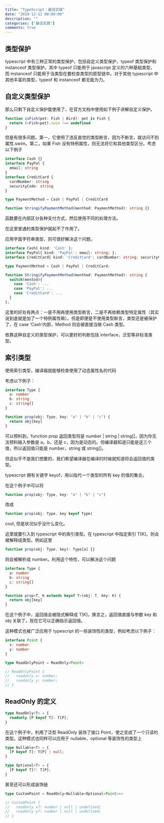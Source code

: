 ```yaml
---
title: "TypeScript：最佳实践"
date: "2019-12-12 00:00:00"
description: ""
categories: ["最佳实践"]
comments: true
---
```


## 类型保护

typescript 中有三种正常的类型保护，包括自定义类型保护，typeof 类型保护和 instanceof 类型保护。其中 typeof 只能用于 javascript 定义的六种基础类型，而 instanceof 只能用于当类型在要检查类型的原型链中。对于其他 typescript 中其他丰富的类型，typeof 和 instanceof 都无能为力。

## 自定义类型保护

那么只剩下自定义保护能使用了，在官方文档中使用如下例子讲解自定义保护。

```typescript
function isFish(pet: Fish | Bird): pet is Fish {
  return (<Fish>pet).swim !== undefined
}
```

但是有很多问题。第一，它使用了违反直觉的类型断言，因为不断言，就访问不到属性.swim。第二，如果 Fish 没有特例属性，则无法将它和其他类型区分。考虑以下例子

```typescript
interface Cash {}
interface PayPal {
  email: string
}
interface CreditCard {
  cardNumber: string
  securityCode: string
}

type PaymentMethod = Cash | PayPal | CreditCard

function StringifyPaymentMethod(menthod: PaymentMethod): string {}
```

函数要在内部区分各种支付方式，然后使用不同的处理方法。

在这里普通的类型保护就起不了作用了。

应用字面字符串类型，则可很好解决这个问题。

```typescript
interface Cash{ kind: 'Cash' };
interface PayPal{ kind: 'PayPal'; email: string; };
interface CreditCard{ kind: 'CreditCard'; cardNumber: string; securityCode: string };

type PaymentMethod = Cash | PayPal | CreditCard;

function StringifyPaymentMethod(menthod: PaymentMethod): string {
  switch(mentod){
    case 'Cash': ...
    case 'PayPal': ...
    case 'CreditCard': ...
  }
};
```

这里的好处有两点：一是不用再使用类型断言，二是不再依赖类型特定属性（其实说到底就是加了一个特例属性嘛）。但是即便是不使用类型断言，类型还是被保护了，在 case ‘Cash’内部，Method 则会被直接当做 Cash 类型。

依靠这种自定义的类型保护，可以更好的判断包括 interface，泛型等非标准类型。

## 索引类型

使用索引类型，编译器就能够检查使用了动态属性名的代码

考虑以下例子：

```typescript
interface Type {
  a: number
  b: string
  c: string[]
}

function prop(obj: Type, key: "a" | "b" | "c") {
  return obj[key]
}
```

可以预料到，function prop 返回类型将是 number | string | string[]，因为你无法预料输入参数是 a，b，还是 c，因为是动态的。但编译器知道只能是这三个值，所以返回值只能是 number，string 或 string[]。

但这似乎不是我们想要的，我们希望编译器在编译的时候就知道将会返回值的类型。

typescript 拥有关键字 keyof，用以指代一个类型的所有 key 的值的集合。

在这个例子中可以将

```typescript
function prop(obj: Type, key: "a" | "b" | "c")
```

改成

```typescript
function prop(obj: Type, key keyof Type)
```

cool, 但是状况似乎没什么变化。

这里就要引入到 typescript 中的索引类型。在 typescript 中指定索引 T[K]，则会被解释成类型。例如这里

```typescript
function prop(obj: Type, key): Type[a] {}
```

则会被解析成 number。利用这个特性，可以解决这个问题

```typescript
interface Type {
  a: number
  b: string
  c: string[]
}

function prop<T, K extends keyof T>(obj: T, key: K) {
  return obj[key]
}
```

在这个例子中，返回值会被隐式解释成 T[K]，换言之，返回值直接与参数 key 和 obj 关联了，现在它可以正确指示返回值。

这种模式也被广泛应用于 typescript 的一些装饰性的类型，例如考虑以下例子：

```typescript
interface Point {
  x: number
  y: number
}

type ReadOnlyPoint = ReadOnly<Point>

// ReadOnlyPoint {
//   readonly x: number;
//   readonly y: number;
// }
```

## ReadOnly 的定义

```typescript
type ReadOnly<T> = {
  readonly [P keyof T]: T[P];
}
```

在这个例子中，利用了泛型 ReadOnly 装饰了接口 Point，使之变成了一个只读的类型。这种模式也同样可以应用于 nullable，optional 等装饰性的类型上

```typescript
type Nullable<T> = {
  [P keyof T]: T[P] | null;
}

type Optional<T> = {
  [P keyof T]?: T[P];
}
```

甚至还可以形成装饰链

```typescript
type CustomPoint = ReadOnly<Nullable<Optional<Point>>>

// CustomPoint {
//   readonly x?: number | null | undefined;
//   readonly y?: number | null | undefined;
// }
```
